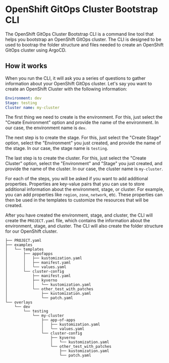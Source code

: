 # OpenShift GitOps Cluster Bootstrap CLI

The OpenShift GitOps Cluster Bootstrap CLI is a command line tool that helps you bootstrap an OpenShift GitOps cluster. The CLI is designed to be used to bootrap the folder structure and files needed to create an OpenShift GitOps cluster using ArgoCD.

## How it works

When you run the CLI, it will ask you a series of questions to gather information about your OpenShift GitOps cluster. Let's say you want to create an OpenShift Cluster with the following information:

```yaml
Environment: dev
Stage: testing
Cluster name: my-cluster
```

The first thing we need to create is the environment. For this, just select the "Create Environment" option and provide the name of the environment. In our case, the environment name is `dev`.

The next step is to create the stage. For this, just select the "Create Stage" option, select the "Environment" you just created, and provide the name of the stage. In our case, the stage name is `testing`.

The last step is to create the cluster. For this, just select the "Create Cluster" option, select the "Environment" and "Stage" you just created, and provide the name of the cluster. In our case, the cluster name is `my-cluster`.

For each of the steps, you will be asked if you want to add additional properties. Properties are key-value pairs that you can use to store additional information about the environment, stage, or cluster. For example, you can add properties like `region`, `zone`, `network`, etc. These properties can then be used in the templates to customize the resources that will be created.

After you have created the environment, stage, and cluster, the CLI will create the `PROJECT.yaml` file, which contains the information about the environment, stage, and cluster. The CLI will also create the folder structure for our OpenShift cluster.

```plaintext
├── PROJECT.yaml
├── examples
│   └── templates
│       ├── appofapps
│       │   ├── kustomization.yaml
│       │   ├── manifest.yaml
│       │   └── values.yaml
│       └── cluster-config
│           ├── manifest.yaml
│           ├── kyverno
│           │   └── kustomization.yaml
│           └── other_test_with_patches
│               ├── kustomization.yaml
│               └── patch.yaml
└── overlays
    └── dev
        └── testing
            └── my-cluster
                ├── app-of-apps
                │   ├── kustomization.yaml
                │   └── values.yaml
                └── cluster-config
                    ├── kyverno
                    │   └── kustomization.yaml
                    └── other_test_with_patches
                        ├── kustomization.yaml
                        └── patch.yaml
```
